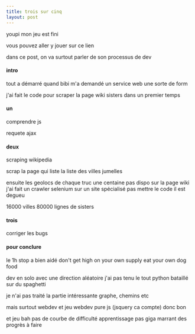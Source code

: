 ```yaml
---
title: trois sur cinq
layout: post
---
```


youpi mon jeu est fini

vous pouvez aller y jouer sur ce lien

dans ce post, on va surtout parler de son processus de dev

#### intro

tout a démarré quand bibi m'a demandé un service web
une sorte de form

j'ai fait le code pour scraper la page wiki
sisters dans un premier temps

#### un

comprendre js

requete ajax

#### deux

scraping wikipedia

scrap la page qui liste la liste des villes jumelles

ensuite les geolocs de chaque truc
une centaine pas dispo sur la page wiki
j'ai fait un crawler selenium sur un site spécialisé
pas mettre le code il est degueu

16000 villes
80000 lignes de sisters

#### trois

corriger les bugs

#### pour conclure

le 1h stop a bien aidé
don't get high on your own supply
eat your own dog food

dev en solo avec une direction aléatoire
j'ai pas tenu le tout python
bataillé sur du spaghetti

je n'ai pas traité la partie intéressante
graphe, chemins etc

mais surtout webdev et jeu
webdev pure js (jsquery ca compte)
donc bon

et jeu bah
pas de courbe de difficulté apprentissage
pas giga marrant
des progrès à faire
